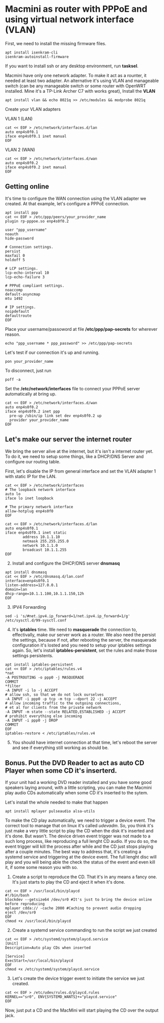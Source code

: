 # Macmini as router with PPPoE and using virtual network interface (VLAN)

First, we need to install the missing firmware files.

```
apt install isenkram-cli
isenkram-autoinstall-firmware
```
If you want to install ssh or any desktop environment, run **tasksel**.

Macmini have only one network adapter. To make it act as a rounter, it needed at least two adapter. An alternative it's using VLAN and manageable switch (can be any manageable switch or some router with OpenWRT installed. Mine it's a TP-Link Archer C7 with works great), Install the **VLAN**
```
apt install vlan && echo 8021q >> /etc/modules && modprobe 8021q
```

Create your VLAN adapters

VLAN 1 (LAN)
```
cat << EOF > /etc/network/interfaces.d/lan 
auto enp4s0f0.1
iface enp4s0f0.1 inet manual
EOF
```
VLAN 2 (WAN)
```
cat << EOF > /etc/network/interfaces.d/wan 
auto enp4s0f0.2
iface enp4s0f0.2 inet manual
EOF
```
## Getting online

It's time to configure the WAN connection using the VLAN adapter we created. At that example, let's configure a PPPoE connection.

```
apt install ppp
cat << EOF > /etc/ppp/peers/your_provider_name
plugin rp-pppoe.so enp4s0f0.2

user "ppp_username"
noauth
hide-password

# Connection settings.
persist
maxfail 0
holdoff 5

# LCP settings.
lcp-echo-interval 10
lcp-echo-failure 3

# PPPoE compliant settings.
noaccomp
default-asyncmap
mtu 1492

# IP settings.
noipdefault
defaultroute
EOF
```
Place your username/passoword at file **/etc/ppp/pap-secrets** for wherever reason.
```
echo "ppp_username * ppp_password" >> /etc/ppp/pap-secrets
```
Let's test if our connection it's up and running.
```
pon your_provider_name
```
To disconnect, just run 
```
poff -a
```
Set the **/etc/network/interfaces** file to connect your PPPoE server automatically at bring up.
```
cat << EOF > /etc/network/interfaces.d/wan
auto enp4s0f0.2
iface enp4s0f0.2 inet ppp
  pre-up /sbin/ip link set dev enp4s0f0.2 up
  provider your_provider_name
EOF
```

## Let's make our server the internet router

We bring the server alive at the internet, but it's isn't a internet router yet. To do it, we need to setup some things, like a DHCP/DNS Server and configure our routing table.

First, let's disable the IP from general interface and set the VLAN adapter 1 with static IP for the LAN.

```
cat << EOF > /etc/network/interfaces
# The loopback network interface
auto lo
iface lo inet loopback

# The primary network interface
allow-hotplug enp4s0f0
EOF
```

```
cat << EOF > /etc/network/interfaces.d/lan
auto enp4s0f0.1
iface enp4s0f0.1 inet static
        address 10.1.1.10
        netmask 255.255.255.0
        network 10.1.1.0
        broadcast 10.1.1.255
EOF
```
2. Install and configure the DHCP/DNS server **dnsmasq**
```
apt install dnsmasq
cat << EOF > /etc/dnsmasq.d/lan.conf
interface=enp4s0f0.1
listen-address=127.0.0.1
domain=lan
dhcp-range=10.1.1.100,10.1.1.150,12h
EOF
```
3. IPV4 Forwarding
```
sed -i 's/#net.ipv4.ip_forward=1/net.ipv4.ip_forward=1/g' /etc/sysctl.d/99-sysctl.conf 
```
4. It's **iptables** time. We need to **masquerade** the connection to, effectivally, make our server work as a router. We also need the persist the settings, because if not, after rebooting the server, the masquerade configuration it's losted and you need to setup your iptables settings again. So, let's install **iptables-persistent**, set the rules and make those settings persistents.
```
apt install iptables-persistent
cat << EOF > /etc/iptables/rules.v4
*nat
-A POSTROUTING -o ppp0 -j MASQUERADE
COMMIT
*filter
-A INPUT -i lo -j ACCEPT
# allow ssh, so that we do not lock ourselves
-A INPUT -i ppp0 -p tcp -m tcp --dport 22 -j ACCEPT
# allow incoming traffic to the outgoing connections,
# et al for clients from the private network
-A INPUT -m state --state RELATED,ESTABLISHED -j ACCEPT
# prohibit everything else incoming 
-A INPUT -i ppp0 -j DROP
COMMIT
EOF
iptables-restore < /etc/iptables/rules.v4
```
5. You should have internet connection at that time, let's reboot the server and see if everything still working as should be.

## Bonus. Put the DVD Reader to act as auto CD Player when some CD it's inserterd.

If your unit had a working DVD reader installed and you have some good speakers laying around, with a little scripting, you can make the Macmini play audio CDs automatically when some CD it's inserted to the sytem.

Let's install the whole needed to make that happen
```
apt install mplayer pulseaudio alsa-utils
```
To make the CD play automatically, we need to trigger a device event. The correct tool to manage that on linux it's called *udevadm*. So, you think it's just make a very little script to play the CD when the disk it's inserted and it's done. But wasn't. The device driven event trigger was not made to a such long process, like reproducing a full lenght CD audio. If you do so, the event trigger will kill the process after while and the CD just stops playing after a couple minutes. The best way to address that, it's creating a systemd service and triggering at the device event. The full lenght disc will play and you will being able the check the status of the event and even kill it, if some some reason you with so.


1. Create a script to reproduce the CD. That it's in any means a fancy one. It's just starts to play the CD and eject it when it's done.
```
cat << EOF > /usr/local/bin/playcd
#!/bin/bash
blockdev --getsize64 /dev/sr0 #It's just to bring the device online before reproducing
mplayer cdda:// -cache 2000 #Caching to prevent audio dropping
eject /dev/sr0
EOF
chmod +x /usr/local/bin/playcd
```
2. Create a systemd service commanding to run the script we just created
```
cat << EOF > /etc/systemd/system/playcd.service
[Unit]
Description=Auto play CDs when inserted

[Service]
ExecStart=/usr/local/bin/playcd
EOF
chmod +x /etc/systemd/system/playcd.service
```

3. Let's create the device trigger event to initiate the service we just created.
```
cat << EOF > /etc/udev/rules.d/playcd.rules
KERNEL=="sr0", ENV{SYSTEMD_WANTS}+="playcd.service"
EOF
```

Now, just put a CD and the MacMini will start playing the CD over the output jack.
